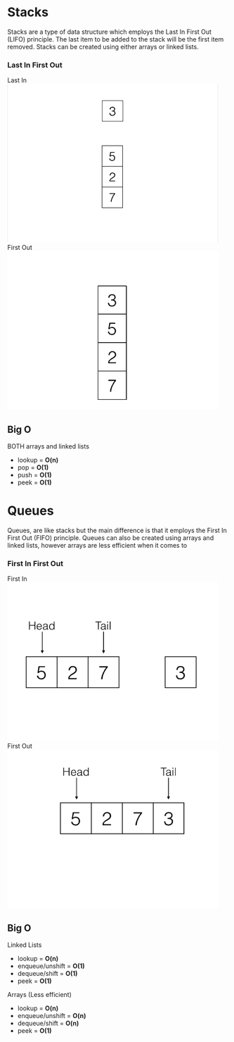 # Stacks
Stacks are a type of data structure which employs the Last In First Out (LIFO) principle. The last item to be added to the stack will be the first item removed. Stacks can be created using either arrays or linked lists.

### Last In First Out
Last In\
![](./images/push.gif)\
First Out\
![](./images/pop.gif)

## Big O

BOTH arrays and linked lists
* lookup = __O(n)__
* pop = __O(1)__
* push = __O(1)__
* peek = __O(1)__

# Queues
Queues, are like stacks but the main difference is that it employs the First In First Out (FIFO) principle. Queues can also be created using arrays and linked lists, however arrays are less efficient when it comes to 

### First In First Out
First In\
![](./images/enqueue.gif)\
First Out\
![](./images/dequeue.gif)


## Big O

Linked Lists
* lookup = __O(n)__
* enqueue/unshift = __O(1)__
* dequeue/shift = __O(1)__
* peek = __O(1)__

Arrays (Less efficient)
* lookup = __O(n)__
* enqueue/unshift = __O(n)__
* dequeue/shift = __O(n)__
* peek = __O(1)__

